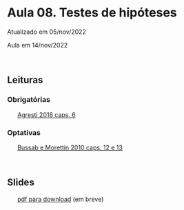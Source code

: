 # Aula 08. Testes de hipóteses

Atualizado em 05/nov/2022

Aula em 14/nov/2022

<br>

## Leituras

### Obrigatórias 

&nbsp;&nbsp;&nbsp;&nbsp;&nbsp; [Agresti 2018 caps. 6](leituras/agresti-2018-cap6.pdf)

### Optativas

&nbsp;&nbsp;&nbsp;&nbsp;&nbsp; [Bussab e Morettin 2010 caps. 12 e 13](leituras/bussab-morettin-2010-cap12e13.pdf)

<br>

## Slides
 
&nbsp;&nbsp;&nbsp;&nbsp;&nbsp; [pdf para download](slides/MQ_2002_Aula_08.pdf) (em breve)


<br>







